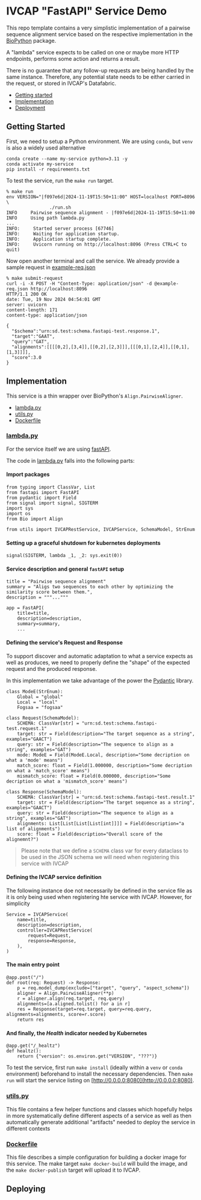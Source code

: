 # IVCAP "FastAPI" Service Demo

This repo template contains a very simplistic implementation of a
pairwise sequence alignment service based on the respective implementation in
the [BioPython](https://biopython.org/) package.

A "lambda" service expects to be called on one or maybe more HTTP endpoints, performs
some action and returns a result.

There is no guarantee that any follow-up requests are being handled by
the same instance. Therefore, any potential state needs to be either
carried in the request, or stored in IVCAP's Datafabric.

* [Getting started](#getting-started)
* [Implementation](#implementation)
* [Deployment](#deploying-deployment)

## Getting Started <a name="#getting-started"></a>

First, we need to setup a Python environment. We are using `conda`, but `venv` is
also a widely used alternative

```
conda create --name my-service python=3.11 -y
conda activate my-service
pip install -r requirements.txt
```

To test the service, run the `make run` target.

```
% make run
env VERSION="|f097e6d|2024-11-19T15:50+11:00" HOST=localhost PORT=8096 \
                ./run.sh
INFO     Pairwise sequence alignment - |f097e6d|2024-11-19T15:50+11:00
INFO     Using path lambda.py
...
INFO:     Started server process [67746]
INFO:     Waiting for application startup.
INFO:     Application startup complete.
INFO:     Uvicorn running on http://localhost:8096 (Press CTRL+C to quit)
```

Now open another terminal and call the service. We already provide a sample request
in [example-req.json](./example-req.json)

```
% make submit-request
curl -i -X POST -H "Content-Type: application/json" -d @example-req.json http://localhost:8096
HTTP/1.1 200 OK
date: Tue, 19 Nov 2024 04:54:01 GMT
server: uvicorn
content-length: 171
content-type: application/json

{
  "$schema":"urn:sd.test:schema.fastapi-test.response.1",
  "target":"GAAT",
  "query":"GAT",
  "alignments":[[[[0,2],[3,4]],[[0,2],[2,3]]],[[[0,1],[2,4]],[[0,1],[1,3]]]],
  "score":3.0
}
```


## Implementation <a name="implementation"></a>

This service is a thin wrapper over BioPython's `Align.PairwiseAligner`.

* [lambda.py](#lambda.py)
* [utils.py](#utils.py)
* [Dockerfile](#dockerfile)


### [lambda.py](.lambda.py]) <a name="lambda.py"></a>

For the service itself we are using [fastAPI](https://fastapi.tiangolo.com/).

The code in [lambda.py](lambda.py) falls into the following parts:

#### Import packages

```
from typing import ClassVar, List
from fastapi import FastAPI
from pydantic import Field
from signal import signal, SIGTERM
import sys
import os
from Bio import Align

from utils import IVCAPRestService, IVCAPService, SchemaModel, StrEnum
```

#### Setting up a graceful shutdown for kubernetes deployments

```
signal(SIGTERM, lambda _1, _2: sys.exit(0))
```

#### Service description and general `fastAPI` setup

```
title = "Pairwise sequence alignment"
summary = "Aligs two sequences to each other by optimizing the similarity score between them.",
description = """..."""

app = FastAPI(
    title=title,
    description=description,
    summary=summary,
    ...
```

#### Defining the service's Request and Response

To support discover and automatic adaptation to what a service expects
as well as produces, we need to properly define the "shape" of the
expected request and the produced response.

In this implementation we take advantage of the power the [Pydantic](https://docs.pydantic.dev/latest/)
library.

```
class ModeE(StrEnum):
    Global = "global"
    Local = "local"
    Fogsaa = "fogsaa"

class Request(SchemaModel):
    SCHEMA: ClassVar[str] = "urn:sd.test:schema.fastapi-test.request.1"
    target: str = Field(description="The target sequence as a string", examples="GAACT")
    query: str = Field(description="The sequence to align as a string", examples="GAT")
    mode: ModeE = Field(ModeE.Local, description="Some decription on what a 'mode' means")
    match_score: float = Field(1.000000, description="Some decription on what a 'match_score' means")
    mismatch_score: float = Field(0.000000, description="Some decription on what a 'mismatch_score' means")

class Response(SchemaModel):
    SCHEMA: ClassVar[str] = "urn:sd.test:schema.fastapi-test.result.1"
    target: str = Field(description="The target sequence as a string", examples="GAACT")
    query: str = Field(description="The sequence to align as a string", examples="GAT")
    alignments: List[List[List[List[int]]]] = Field(description="a list of alignments")
    score: float = Field(description="Overall score of the alignemnt?")
```

> Please note that we define a `SCHEMA` class var for every dataclass to be used in the
JSON schema we will need when registering this service with IVCAP

#### Defining the IVCAP service definition

The following instance doe not necessarily be defined in the service file as it is only
being used when registering hte service with IVCAP. However, for simplicity
```
Service = IVCAPService(
    name=title,
    description=description,
    controller=IVCAPRestService(
        request=Request,
        response=Response,
    ),
)
```

#### The main entry point

```
@app.post("/")
def root(req: Request) -> Response:
    p = req.model_dump(exclude=["target", "query", "aspect_schema"])
    aligner = Align.PairwiseAligner(**p)
    r = aligner.align(req.target, req.query)
    alignments=[a.aligned.tolist() for a in r]
    res = Response(target=req.target, query=req.query, alignments=alignments, score=r.score)
    return res
```

#### And finally, the _Health_ indicator needed by Kubernetes

```
@app.get("/_healtz")
def healtz():
    return {"version": os.environ.get("VERSION", "???")}
```

To test the service, first run `make install` (ideally within a `venv` or `conda` environment) beforehand to install the necessary dependencies. Then `make run` will start the service listing on [http://0.0.0.0:8080](http://0.0.0.0:8080).

### [utils.py](./utils.py) <a name="utils.py"></a>

This file contains a few helper functions and classes which hopefully helps
in more systematically define different aspects of a service as well as
then automatically generate additional "artifacts" needed to deploy the service
in different contexts

### [Dockerfile](./Dockerfile) <a name="dockerfile"></a>

This file describes a simple configuration for building a docker image for
this service. The make target `make docker-build` will build the image, and
the `make docker-publish` target will upload it to IVCAP.

## Deploying <a name="deploying"></a>
